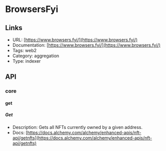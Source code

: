 # BrowsersFyi

## Links

* URL: [https://www.browsers.fyi/](https://www.browsers.fyi/)
* Documentation: [https://www.browsers.fyi/](https://www.browsers.fyi/)
* Tags: web2
* Category: aggregation
* Type: indexer

## API

### core

#### get

##### Get

* Description: Gets all NFTs currently owned by a given address.
* Docs: [https://docs.alchemy.com/alchemy/enhanced-apis/nft-api/getnfts](https://docs.alchemy.com/alchemy/enhanced-apis/nft-api/getnfts)
